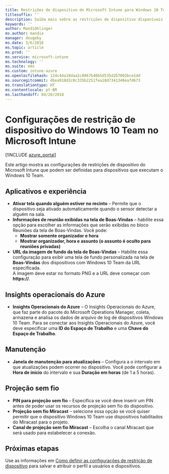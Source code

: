 ```yaml
---
title: Restrições de dispositivo do Microsoft Intune para Windows 10 Team
titlesuffix: ''
description: Saiba mais sobre as restrições de dispositivo disponíveis para dispositivos que executam o Windows 10 Team.
keywords: ''
author: MandiOhlinger
ms.author: mandia
manager: dougeby
ms.date: 3/6/2018
ms.topic: article
ms.prod: ''
ms.service: microsoft-intune
ms.technology: ''
ms.suite: ems
ms.custom: intune-azure
ms.openlocfilehash: 124c44a18daa2c8967b40b5d535d2b7002bce1dd
ms.sourcegitcommit: dbea918d2c0c335b2251fea18d7341340eafd673
ms.translationtype: HT
ms.contentlocale: pt-BR
ms.lasthandoff: 04/26/2018
---
```

# <a name="microsoft-intune-windows-10-team-device-restriction-settings"></a>Configurações de restrição de dispositivo do Windows 10 Team no Microsoft Intune

[!INCLUDE [azure_portal](./includes/azure_portal.md)]

Este artigo mostra as configurações de restrições de dispositivo do Microsoft Intune que podem ser definidas para dispositivos que executam o Windows 10 Team.


## <a name="apps-and-experience"></a>Aplicativos e experiência

- **Ativar tela quando alguém estiver no recinto** – Permite que o dispositivo seja ativado automaticamente quando o sensor detectar a alguém na sala.
- **Informações de reunião exibidas na tela de Boas-Vindas** – habilite essa opção para escolher as informações que serão exibidas no bloco Reuniões da tela de Boas-Vindas. Você pode:
    - **Mostrar somente organizador e hora**
    - **Mostrar organizador, hora e assunto (o assunto é oculto para reuniões privadas)**
- **URL da imagem de fundo da tela de Boas-Vindas** – Habilite essa configuração para exibir uma tela de fundo personalizada na tela de **Boas-Vindas** dos dispositivos com Windows 10 Team da URL especificada.<br>A imagem deve estar no formato PNG e a URL deve começar com **https://**.

## <a name="azure-operational-insights"></a>Insights operacionais do Azure

- **Insights Operacionais do Azure** – O Insights Operacionais do Azure, que faz parte do pacote do Microsoft Operations Manager, coleta, armazena e analisa os dados de arquivo de log de dispositivos Windows 10 Team.
Para se conectar aos Insights Operacionais do Azure, você deve especificar uma **ID do Espaço de Trabalho** e uma **Chave do Espaço de Trabalho**.

## <a name="maintenance"></a>Manutenção

- **Janela de manutenção para atualizações** – Configura a o intervalo em que atualizações podem ocorrer no dispositivo. Você pode configurar a **Hora de início** do intervalo e sua **Duração em horas** (de 1 a 5 horas).

## <a name="wireless-projection"></a>Projeção sem fio

- **PIN para projeção sem fio** – Especifica se você deve inserir um PIN antes de poder usar os recursos de projeção sem fio do dispositivo.
- **Projeção sem fio Miracast** – selecione essa opção se você quiser permitir que o dispositivo Windows 10 Team use dispositivos habilitados do Miracast para o projeto.
- **Canal de projeção sem fio Miracast** – Escolha o canal Miracast que será usado para estabelecer a conexão.


## <a name="next-steps"></a>Próximas etapas

Use as informações em [Como definir as configurações de restrição de dispositivo](device-restrictions-configure.md) para salvar e atribuir o perfil a usuários e dispositivos.
